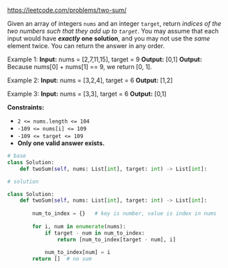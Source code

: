 https://leetcode.com/problems/two-sum/

Given an array of integers `nums` and an integer `target`, return _indices of the two numbers such that they add up to `target`_.
You may assume that each input would have **_exactly_ one solution**, and you may not use the _same_ element twice.
You can return the answer in any order.

Example 1:
**Input:** nums = [2,7,11,15], target = 9
**Output:** [0,1]
**Output:** Because nums[0] + nums[1] == 9, we return [0, 1].

Example 2:
**Input:** nums = \[3,2,4\], target = 6
**Output:** \[1,2\]

Example 3:
**Input:** nums = [3,3], target = 6
**Output:** [0,1]

**Constraints:**

-   `2 <= nums.length <= 104`
-   `-109 <= nums[i] <= 109`
-   `-109 <= target <= 109`
-   **Only one valid answer exists.**

```py
# base
class Solution:
    def twoSum(self, nums: List[int], target: int) -> List[int]:
```

```py
# solution

class Solution:
    def twoSum(self, nums: List[int], target: int) -> List[int]:
        
        num_to_index = {}	# key is number, value is index in nums
        
        for i, num in enumerate(nums):
            if target - num in num_to_index:
                return [num_to_index[target - num], i]
            
            num_to_index[num] = i
        return []  # no sum
		
```